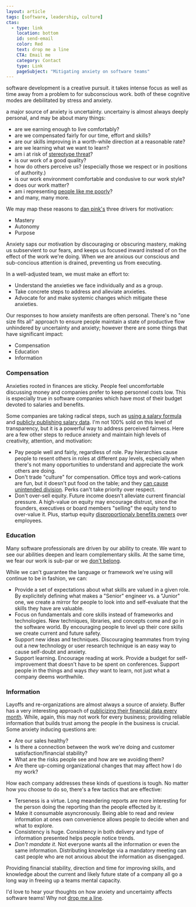 ```yaml
---
layout: article
tags: [software, leadership, culture]
ctas:
  - type: link
    location: bottom
    id: send-email
    color: Red
    text: drop me a line
    CTA: Email me
    category: Contact
    type: Link
    pageSubject: "Mitigating anxiety on software teams"
---
```


software development is a creative pursuit. it takes intense focus as well as
time away from a problem to for subconscious work. both of these cognitive modes
are debilitated by stress and anxiety.

a major source of anxiety is uncertainty. uncertainy is almost always deeply
personal, and may be about many things:

* are we earning enough to live comfortably?
* are we compensated fairly for our time, effort and skills?
* are our skills improving in a worth-while direction at a reasonable rate?
* are we learning what we want to learn?
* am i at risk of [stereotype
  threat](http://www.apa.org/research/action/stereotype.aspx)?
* is our work of a good quality?
* how do others perceive us? (especially those we respect or in positions of authority.)
* is our work environment comfortable and condusive to our work style?
* does our work matter?
* am i representing [people like me poorly](http://xkcd.com/385)?
* and many, many more.


We may map these reasons to [dan pink's](http://danpink.com) three drivers for
motivation:

 * Mastery
 * Autonomy
 * Purpose

Anxiety saps our motivation by discouraging or obscuring mastery, making us
subservient to our fears, and keeps us focused inward instead of on the effect
of the work we're doing. When we are anxious our conscious and sub-concious
attention is drained, preventing us from executing.

In a well-adjusted team, we must make an effort to:

* Understand the anxieties we face individually and as a group.
* Take concrete steps to address and alleviate anxieties.
* Advocate for and make systemic changes which mitigate these anxieties.

Our responses to how anxiety manifests are often personal. There's no "one size
fits all" approach to ensure people maintain a state of productive flow
unhindered by uncertainty and anxiety; however there are some things that have
significant impact:

* Compensation
* Education
* Information

### Compensation

Anxieties rooted in finances are sticky. People feel uncomfortable discussing
money and companies prefer to keep personnel costs low. This is especially true
in software companies which have most of their budget devoted to salaries and
benefits.

Some companies are taking radical steps, such as [using a salary
formula](http://www.management30.com/workout/salary-formula/) and [publicly
publishing salary
data](https://open.bufferapp.com/introducing-open-salaries-at-buffer-including-our-transparent-formula-and-all-individual-salaries/).
I'm not 100% sold on this level of transparency, but it is a powerful way to
address perceived fairness. Here are a few other steps to reduce anxiety and
maintain high levels of creativity, attention, and motivation:


* Pay people well and fairly, regardless of role. Pay hierarchies cause people
  to resent others in roles at different pay levels, especially when there's not
  many opportunities to understand and appreciate the work others are doing.
* Don't trade "culture" for compensation. Office toys and work-cations are
  fun, but it doesn't put food on the table; and they [can cause unintended
  division](https://modelviewculture.com/pieces/how-perks-can-divide-us). Perks
  can't take priority over respect.
* Don't over-sell equity. Future income doesn't alleviate current financial
  pressure. A high-value on equity may encourage distrust, since the founders,
  executives or board members "selling" the equity tend to over-value it. Plus,
  startup equity [disproportionaly benefits
  owners](http://danilocampos.com/2015/01/startup-equity-benefits-your-boss-not-you/)
  over employees.


### Education

Many software professionals are driven by our ability to create. We want to see
our abilities deepen and learn complementary skills. At the same time, we fear
our work is sub-par or we [don't
belong](http://www.huffingtonpost.com/morty-lefkoe/do-you-suffer-from-the-im_b_4791763.html).

While we can't guarantee the language or framework we're using will continue to
be in fashion, we can:

* Provide a set of expectations about what skills are valued in a given role. By
  explicitely defining what makes a "Senior" engineer vs. a "Junior" one, we
  create a mirror for people to look into and self-evaluate that the skills they
  have are valuable.
* Focus on fundamentals and core skills instead of frameworks and technologies.
  New techniques, libraries, and concepts come and go in the software world. By
  encouraging people to level up their core skills we create current and future safety.
* Support new ideas and techniques. Discouraging teammates from trying out a new
  technology or user research technique is an easy way to cause self-doubt and
  anxiety.
* Support learning. Encourage reading at work. Provide a budget for
  self-improvement that doesn't have to be spent on conferences.  Support people
  in the things and ways *they* want to learn, not just what a company deems
  worthwhile.


### Information

Layoffs and re-organizations are almost always a source of anxiety. Buffer has a
very interesting approach of [publicizing their financial data every
month](https://open.bufferapp.com/buffer-november-update-2347000-run-rate-1189000-users/).
While, again, this may not work for every business; providing reliable
information that builds trust among the people in the business is crucial. Some
anxiety inducing questions are:

* Are our sales healthy?
* Is there a connection between the work we're doing and customer
  satisfaction/financial stability?
* What are the risks people see and how are we avoiding them?
* Are there up-coming organizational changes that may affect how I do my work?

How each company addresses these kinds of questions is tough. No matter how you
choose to do so, there's a few tactics that are effective:

* Terseness is a virtue. Long meandering reports are more interesting for the
  person doing the reporting than the people effected by it.
* Make it consumable asyncronously. Being able to read and review information at
  ones own convenience allows people to decide when and what to explore.
* Consistency is huge. Consistency in both delivery and type of information
  presented helps people notice trends.
* _Don't mandate it_. Not everyone wants all the information or even the same
  information. Distributing knowledge via a mandatory meeting can cast people
  who are not anxious about the information as disengaged.

Providing financial stability, direction and time for improving skills, and
knowledge about the current and likely future state of a company all go a long
way in freeing up a teams mental capacity.


I'd love to hear your thoughts on how anxiety and uncertainty affects software
teams! Why not <a id="send-email" href="mailto: hello@zeespencer.com">drop me a
line</a>.
